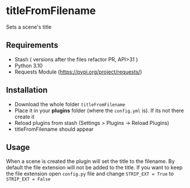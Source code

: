 # titleFromFilename

Sets a scene's title

## Requirements

-   Stash ( versions after the files refactor PR, API>31 )
-   Python 3.10
-   Requests Module (https://pypi.org/project/requests/)

## Installation

-   Download the whole folder `titleFromFilename`
-   Place it in your **plugins** folder (where the `config.yml` is). If its not there create it
-   Reload plugins from stash (Settings > Plugins -> Reload Plugins)
-   titleFromFilename should appear

## Usage

When a scene is created the plugin will set the title to the filename.
By default the file extension will not be added to the title.
If you want to keep the file extension open `config.py` file and change `STRIP_EXT = True` to `STRIP_EXT = False`
